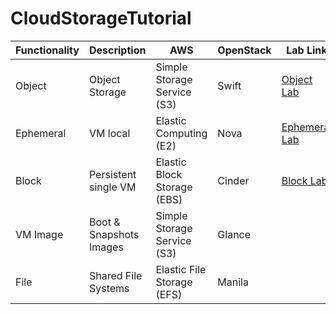 # CloudStorageTutorial



| Functionality  | Description              | AWS                           | OpenStack | Lab Link                                       |
| -------------- | -------------------------| ----------------------------- | --------- | ---------------------------------------------- |
| Object         | Object Storage           | Simple Storage Service (S3)   | Swift     |<A HREF="ObjectStorage.md">Object Lab</A>       |
| Ephemeral      | VM local                 | Elastic Computing (E2)        | Nova      |<A HREF="EphemeralStorage.md">Ephemeral Lab</A> |
| Block          | Persistent single VM     | Elastic Block Storage (EBS)   | Cinder    |<A HREF="BlockStorage.md">Block Lab</A>         |
| VM Image       | Boot & Snapshots Images  | Simple Storage Service (S3)   | Glance    |  |
| File           | Shared File Systems      | Elastic File Storage (EFS)    | Manila    |  |
